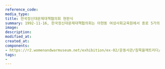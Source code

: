 ```yaml
---
reference_code:
media_type:
title: 한국정신대문제대책협의회 현판식
summary: 1992-11-16, 한국정신대문제대책협의회는 아현동 여성사회교육원에서 종로 5가의 기독교회관으로 사무실을 이전하고 현판식을 가졌다.당시 공동대표였던 윤정옥과 이효재, 실행위원이었던 김혜원 등이 참석했다. 
image:
description:
modified_at:
created_at:
components:
- https://r2.womenandwarmuseum.net/exhibition/ex-02/운동사관/침묵을깨트리다/1990.11.16%2037개%20여성단체와%20개인들이%20참여하여%20한국정신대문제대책협의회%20결성.jpg
tags:
-
---
```

